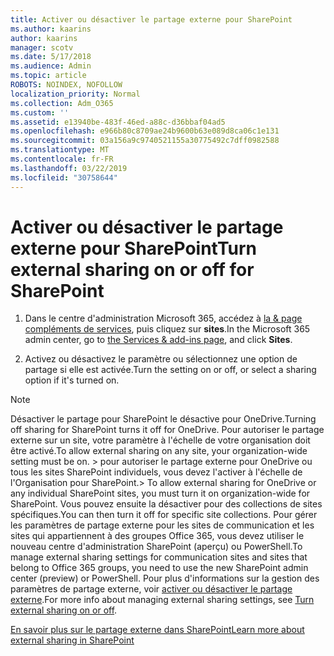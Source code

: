 ```yaml
---
title: Activer ou désactiver le partage externe pour SharePoint
ms.author: kaarins
author: kaarins
manager: scotv
ms.date: 5/17/2018
ms.audience: Admin
ms.topic: article
ROBOTS: NOINDEX, NOFOLLOW
localization_priority: Normal
ms.collection: Adm_O365
ms.custom: ''
ms.assetid: e13940be-483f-46ed-a88c-d36bbaf04ad5
ms.openlocfilehash: e966b80c8709ae24b9600b63e089d8ca06c1e131
ms.sourcegitcommit: 03a156a9c9740521155a30775492c7dff0982588
ms.translationtype: MT
ms.contentlocale: fr-FR
ms.lasthandoff: 03/22/2019
ms.locfileid: "30758644"
---
```

# <a name="turn-external-sharing-on-or-off-for-sharepoint"></a><span data-ttu-id="e18a5-102">Activer ou désactiver le partage externe pour SharePoint</span><span class="sxs-lookup"><span data-stu-id="e18a5-102">Turn external sharing on or off for SharePoint</span></span>

1. <span data-ttu-id="e18a5-103">Dans le centre d'administration Microsoft 365, accédez à [la &amp; page compléments de services](https://portal.office.com/adminportal/home#/Settings/ServicesAndAddIns), puis cliquez sur **sites**.</span><span class="sxs-lookup"><span data-stu-id="e18a5-103">In the Microsoft 365 admin center, go to [the Services &amp; add-ins page](https://portal.office.com/adminportal/home#/Settings/ServicesAndAddIns), and click **Sites**.</span></span>
    
2. <span data-ttu-id="e18a5-104">Activez ou désactivez le paramètre ou sélectionnez une option de partage si elle est activée.</span><span class="sxs-lookup"><span data-stu-id="e18a5-104">Turn the setting on or off, or select a sharing option if it's turned on.</span></span>
    
> [!NOTE]
> <span data-ttu-id="e18a5-105">Désactiver le partage pour SharePoint le désactive pour OneDrive.</span><span class="sxs-lookup"><span data-stu-id="e18a5-105">Turning off sharing for SharePoint turns it off for OneDrive.</span></span> <span data-ttu-id="e18a5-106">Pour autoriser le partage externe sur un site, votre paramètre à l'échelle de votre organisation doit être activé.</span><span class="sxs-lookup"><span data-stu-id="e18a5-106">To allow external sharing on any site, your organization-wide setting must be on.</span></span> <span data-ttu-id="e18a5-107">> pour autoriser le partage externe pour OneDrive ou tous les sites SharePoint individuels, vous devez l'activer à l'échelle de l'Organisation pour SharePoint.</span><span class="sxs-lookup"><span data-stu-id="e18a5-107">> To allow external sharing for OneDrive or any individual SharePoint sites, you must turn it on organization-wide for SharePoint.</span></span> <span data-ttu-id="e18a5-108">Vous pouvez ensuite la désactiver pour des collections de sites spécifiques.</span><span class="sxs-lookup"><span data-stu-id="e18a5-108">You can then turn it off for specific site collections.</span></span> <span data-ttu-id="e18a5-109">Pour gérer les paramètres de partage externe pour les sites de communication et les sites qui appartiennent à des groupes Office 365, vous devez utiliser le nouveau centre d'administration SharePoint (aperçu) ou PowerShell.</span><span class="sxs-lookup"><span data-stu-id="e18a5-109">To manage external sharing settings for communication sites and sites that belong to Office 365 groups, you need to use the new SharePoint admin center (preview) or PowerShell.</span></span> <span data-ttu-id="e18a5-110">Pour plus d'informations sur la gestion des paramètres de partage externe, voir [activer ou désactiver le partage externe](https://go.microsoft.com/fwlink/?linkid=866426).</span><span class="sxs-lookup"><span data-stu-id="e18a5-110">For more info about managing external sharing settings, see [Turn external sharing on or off](https://go.microsoft.com/fwlink/?linkid=866426).</span></span> 
  
[<span data-ttu-id="e18a5-111">En savoir plus sur le partage externe dans SharePoint</span><span class="sxs-lookup"><span data-stu-id="e18a5-111">Learn more about external sharing in SharePoint</span></span>](https://go.microsoft.com/fwlink/?linkid=734908)
  

